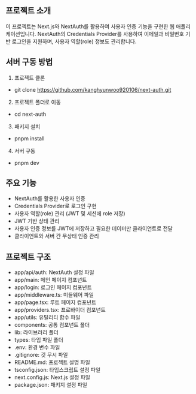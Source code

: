 ## 프로젝트 소개
이 프로젝트는 Next.js와 NextAuth를 활용하여 사용자 인증 기능을 구현한 웹 애플리케이션입니다.
NextAuth의 Credentials Provider를 사용하여 이메일과 비밀번호 기반 로그인을 지원하며, 사용자 역할(role) 정보도 관리합니다.

## 서버 구동 방법
1. 프로젝트 클론
- git clone https://github.com/kanghyunwoo920106/next-auth.git
2. 프로젝트 폴더로 이동
- cd next-auth
3. 패키지 설치
- pnpm install
4. 서버 구동
- pnpm dev

## 주요 기능
- NextAuth를 활용한 사용자 인증
- Credentials Provider로 로그인 구현
- 사용자 역할(role) 관리 (JWT 및 세션에 role 저장)
- JWT 기반 상태 관리
- 사용자 인증 정보를 JWT에 저장하고 필요한 데이터만 클라이언트로 전달
- 클라이언트와 서버 간 무상태 인증 관리

## 프로젝트 구조
- app/api/auth: NextAuth 설정 파일
- app/main: 메인 페이지 컴포넌트
- app/login: 로그인 페이지 컴포넌트
- app/middleware.ts: 미들웨어 파일
- app/page.tsx: 루트 페이지 컴포넌트
- app/providers.tsx: 프로바이더 컴포넌트
- app/utils: 유틸리티 함수 파일
- components: 공통 컴포넌트 폴더
- lib: 라이브러리 폴더
- types: 타입 파일 폴더
- .env: 환경 변수 파일
- .gitignore: 깃 무시 파일
- README.md: 프로젝트 설명 파일
- tsconfig.json: 타입스크립트 설정 파일
- next.config.js: Next.js 설정 파일
- package.json: 패키지 설정 파일


